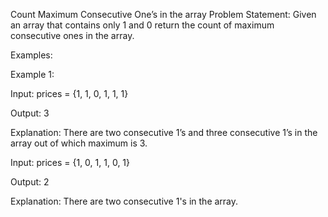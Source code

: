 Count Maximum Consecutive One’s in the array
Problem Statement: Given an array that contains only 1 and 0 return the count of maximum consecutive ones in the array.

Examples:

Example 1:

Input: prices = {1, 1, 0, 1, 1, 1}

Output: 3

Explanation: There are two consecutive 1’s and three consecutive 1’s in the array out of which maximum is 3.

Input: prices = {1, 0, 1, 1, 0, 1} 

Output: 2

Explanation: There are two consecutive 1's in the array. 